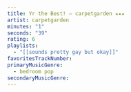 ```yaml
---
title: Yr the Best! — carpetgarden ★★★
artist: carpetgarden
minutes: "1"
seconds: "39"
rating: 6
playlists:
  - "[[sounds pretty gay but okay]]"
favoritesTrackNumber:
primaryMusicGenre:
  - bedroom pop
secondaryMusicGenre:
---
```

